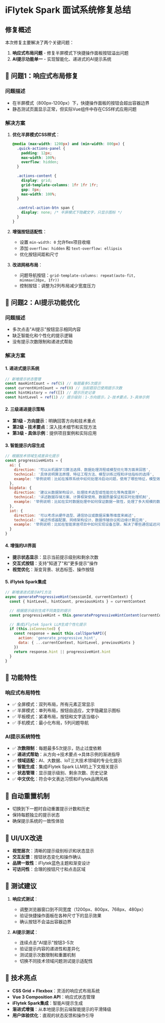 # iFlytek Spark 面试系统修复总结

## 修复概述
本次修复主要解决了两个关键问题：
1. **响应式布局问题** - 修复半屏模式下快捷操作面板按钮溢出问题
2. **AI提示功能单一** - 实现智能化、递进式的AI提示系统

## 🔧 问题1：响应式布局修复

### 问题描述
- 在半屏模式（800px-1200px）下，快捷操作面板的按钮会超出容器边界
- 静态测试页面显示正常，但实际Vue组件中存在CSS样式应用问题

### 解决方案
1. **优化半屏模式CSS样式**：
   ```css
   @media (max-width: 1200px) and (min-width: 800px) {
     .quick-actions-panel {
       padding: 12px;
       max-width: 100%;
       overflow: hidden;
     }
     
     .actions-content {
       display: grid;
       grid-template-columns: 1fr 1fr 1fr;
       gap: 8px;
       max-width: 100%;
     }
     
     .control-action-btn span {
       display: none; /* 半屏模式下隐藏文字，只显示图标 */
     }
   }
   ```

2. **增强按钮适配性**：
   - 设置 `min-width: 0` 允许flex项目收缩
   - 添加 `overflow: hidden` 和 `text-overflow: ellipsis`
   - 优化按钮间距和尺寸

3. **改进网格布局**：
   - 问题导航按钮：`grid-template-columns: repeat(auto-fit, minmax(28px, 1fr))`
   - 控制按钮：调整为2列布局减少宽度压力

## 🤖 问题2：AI提示功能优化

### 问题描述
- 多次点击"AI提示"按钮显示相同内容
- 缺乏智能化和个性化的提示逻辑
- 没有提示次数限制和递进式帮助

### 解决方案

#### 1. 递进式提示系统
```javascript
// 新增提示状态管理
const maxHintCount = ref(5) // 每题最多5次提示
const currentHintCount = ref(0) // 当前题目已使用提示次数
const hintHistory = ref([]) // 提示历史记录
const hintLevel = ref(1) // 提示级别：1-方向提示，2-技术要点，3-具体示例
```

#### 2. 三级递进提示策略
- **第1级 - 方向提示**：明确回答方向和技术重点
- **第2级 - 技术要点**：深入技术细节和实现方法
- **第3级 - 具体示例**：提供项目案例和实际应用

#### 3. 智能提示内容生成
```javascript
// 根据技术领域生成差异化提示
const progressiveHints = {
  ai: {
    direction: '可以从机器学习算法选择、数据处理流程或模型优化等方面来回答',
    technical: '具体说明算法原理、特征工程方法、模型训练过程和评估指标的选择',
    example: '举例说明：比如在推荐系统中如何处理冷启动问题，使用了哪些特征，模型效果如何提升'
  },
  bigdata: {
    direction: '建议从数据架构设计、处理技术选型或性能优化等角度展开',
    technical: '详述数据存储方案、计算框架使用、数据质量保证和实时处理机制',
    example: '举例说明：比如在实时数据处理中如何保证数据一致性，处理了多大规模的数据，性能提升了多少'
  },
  iot: {
    direction: '可以考虑从硬件选型、通信协议或数据采集等维度来阐述',
    technical: '阐述传感器配置、网络架构设计、数据传输协议和边缘计算应用',
    example: '举例说明：比如在智能家居项目中如何实现设备互联，解决了哪些通信延迟问题，系统稳定性如何'
  }
}
```

#### 4. 增强的UI界面
- **提示状态显示**：显示当前提示级别和剩余次数
- **交互式按钮**：支持"知道了"和"更多提示"操作
- **视觉优化**：渐变背景、状态标签、操作按钮

#### 5. iFlytek Spark集成
```javascript
// 新增递进式提示API方法
async generateProgressiveHint(sessionId, currentContext) {
  const { hintLevel, hintCount, previousHints } = currentContext
  
  // 根据提示级别生成不同类型的提示
  const progressiveHint = this.generateProgressiveHintContent(currentContext)
  
  // 集成iFlytek Spark LLM生成个性化提示
  if (this.isConnected) {
    const response = await this.callSparkAPI({
      action: 'generate_progressive_hint',
      data: { ...currentContext, hintLevel, previousHints }
    })
    return response.hint || progressiveHint.hint
  }
}
```

## 🎯 功能特性

### 响应式布局特性
- ✅ 全屏模式：双列布局，所有元素正常显示
- ✅ 半屏模式：单列布局，按钮自适应，文字隐藏显示图标
- ✅ 平板模式：紧凑布局，按钮和文字适当缩小
- ✅ 手机模式：最小化布局，5列问题导航

### AI提示系统特性
- ✅ **次数限制**：每题最多5次提示，防止过度依赖
- ✅ **递进式帮助**：从方向→技术要点→具体示例的渐进指导
- ✅ **领域适配**：AI、大数据、IoT三大技术领域的专业化提示
- ✅ **智能生成**：集成iFlytek Spark LLM的上下文相关提示
- ✅ **状态管理**：显示提示级别、剩余次数、历史记录
- ✅ **中文优化**：符合中文表达习惯和iFlytek品牌风格

## 🔄 自动重置机制
- 切换到下一题时自动重置提示计数和历史
- 保持每题独立的提示状态
- 确保提示系统的一致性体验

## 🎨 UI/UX改进
- **视觉层次**：清晰的提示级别标识和状态显示
- **交互反馈**：按钮状态变化和操作确认
- **品牌一致性**：iFlytek蓝色主题和渐变设计
- **可访问性**：合理的按钮尺寸和点击区域

## 📱 测试建议
1. **响应式测试**：
   - 调整浏览器窗口到不同宽度（1200px、800px、768px、480px）
   - 验证快捷操作面板在各种尺寸下的显示效果
   - 确认按钮不会溢出容器边界

2. **AI提示测试**：
   - 连续点击"AI提示"按钮3-5次
   - 验证提示内容的递进性和差异化
   - 测试提示次数限制和重置机制
   - 切换不同技术领域问题测试提示适配性

## 🚀 技术亮点
- **CSS Grid + Flexbox**：灵活的响应式布局系统
- **Vue 3 Composition API**：响应式状态管理
- **iFlytek Spark集成**：智能AI提示生成
- **渐进式增强**：从本地提示到云端智能提示的平滑降级
- **用户体验优化**：直观的状态反馈和操作引导
